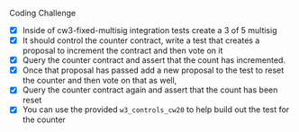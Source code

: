 Coding Challenge

- [x] Inside of cw3-fixed-multisig integration tests create a 3 of 5 multisig
- [x] It should control the counter contract, write a test that creates a proposal to increment the contract and then vote on it
- [x] Query the counter contract and assert that the count has incremented.
- [x] Once that proposal has passed add a new proposal to the test to reset the counter and then vote on that as well,
- [x] Query the counter contract again and assert that the count has been reset
- [x] You can use the provided `w3_controls_cw20` to help build out the test for the counter
